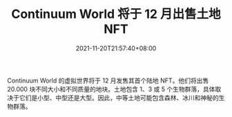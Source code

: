 ﻿---
title: "Continuum World 将于 12 月出售土地 NFT"
date: 2021-11-20T21:57:40+08:00
lastmod: 2021-11-20T16:45:40+08:00
draft: false
authors: ["Francesca"]
description: "Continuum World 的虚拟世界将于 12 月发售其首个陆地 NFT。他们将出售 20.000 块不同大小和不同质量的地块。土地包含 1、3 或 5 个生物群落，具体取决于它们是小型、中型还是大型。因此，中等土地可能包含森林、冰川和神秘的生物群落。"
featuredImage: "continuum-world-to-sell-land-nfts-in-december.png"
tags: ["Crypto Art","加密艺术","Play to Earn"]
categories: ["news"]
news: ["加密艺术"]
weight: 
lightgallery: true
pinned: false
recommend: false
recommend1: false
---

Continuum World 的虚拟世界将于 12 月发售其首个陆地 NFT。他们将出售 20.000 块不同大小和不同质量的地块。土地包含 1、3 或 5 个生物群落，具体取决于它们是小型、中型还是大型。因此，中等土地可能包含森林、冰川和神秘的生物群落。

<!--more-->

